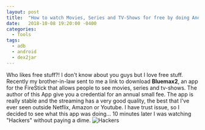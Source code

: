 ```yaml
---
layout: post
title:  "How to watch Movies, Series and TV-Shows for free by doing Android Static Analysis on Bluemax2"
date:   2018-10-08 19:20:00 -0400
categories:
  - Tools
tags:
  - adb
  - android
  - dex2jar
---
```


Who likes free stuff?! I don't know about you guys but I love free stuff. Recently my brother-in-law sent to me a link to download **Bluemax2**, an app for the FireStick that allows people to see movies, series and tv-shows. The author of this App give you a credential for an annual small fee. The app is really stable and the streaming has a very good quality, the best that I've ever seen outside Netflix, Amazon or Youtube. I have trust issue, so I decided to see what this app was doing... 10 minutes later I was watching "Hackers" without paying a dime. ![Hackers][hackers-screenshot]

[hackers-screenshot]: https://raw.githubusercontent.com/davidtavarez/davidtavarez.github.io/dev/_images/posts/screenshot_hackers_movies.png

